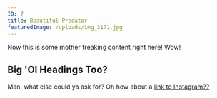 ```yaml
---
ID: 7
title: Beautiful Predator
featuredImage: /uploads/img_3171.jpg
---
```

Now this is some mother freaking content right here! Wow!

## Big 'Ol Headings Too?

Man, what else could ya ask for? Oh how about a [link to Instagram??](instagram.com/franknoirot)
